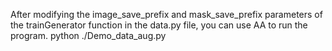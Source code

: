 After modifying the image_save_prefix and mask_save_prefix parameters of the trainGenerator function in the data.py file, you can use AA to run the program.
python ./Demo_data_aug.py
